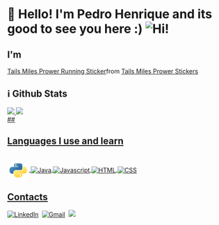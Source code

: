 # 👋 Hello! I'm Pedro Henrique and its good to see you here :) ![Hi!]([https://c.tenor.com/_iS_j2iYJK4AAAAM/quby-quby-chan.gif](https://tenor.com/view/pixel-cat-gif-25950025))

## I'm 
<div class="tenor-gif-embed" data-postid="16972423" data-share-method="host" data-aspect-ratio="1.11111" data-width="100%"><a href="https://tenor.com/view/tails-miles-prower-running-sonic-gaming-pixel-gif-16972423">Tails Miles Prower Running Sticker</a>from <a href="https://tenor.com/search/tails+miles+prower-stickers">Tails Miles Prower Stickers</a></div> <script type="text/javascript" async src="https://tenor.com/embed.js"></script>

## ℹ️ Github Stats
<div>
<a href="https://github.com/phmelosilva">
<img height="180em" src="https://github-readme-stats.vercel.app/api?username=phmelosilva&show_icons=true&theme=dracula&include_all_commits=true&count_private=true"/>
<img height="180em" src="https://github-readme-stats.vercel.app/api/top-langs/?username=phmelosilva&layout=compact&langs_count=7&theme=dracula"/>
</div>
##

## Languages I use and learn

  <div style="display: inline_block"><br>
  <img align="center" alt="Python" height="40" width="50" src="https://raw.githubusercontent.com/devicons/devicon/master/icons/python/python-original.svg">
  <img align="center" alt="Java" height="40" width="50" src="https://cdn.jsdelivr.net/gh/devicons/devicon/icons/java/java-original.svg" />
  <img align="center" alt="Javascript" height="40" width="50" src="https://cdn.jsdelivr.net/gh/devicons/devicon/icons/javascript/javascript-original.svg" />   
  <img align="center" alt="HTML" height="40" width="50" src="https://cdn.jsdelivr.net/gh/devicons/devicon/icons/html5/html5-original.svg" />
  <img align="center" alt="CSS" height="40" width="50" src="https://cdn.jsdelivr.net/gh/devicons/devicon/icons/css3/css3-original.svg" />
                          
  </div>
  
##

## Contacts
  <div> 
<a href="https://www.linkedin.com/in/phmelosilva/"><img src="https://img.shields.io/badge/linkedin-%230077B5.svg?&style=for-the-badge&logo=linkedin&logoColor=white" alt="LinkedIn" /></a>&nbsp;
<a href="mailto:pedrodsm1819@gmail.com"><img src="https://img.shields.io/badge/gmail-%23D14836.svg?&style=for-the-badge&logo=gmail&logoColor=white" alt="Gmail"/></a>&nbsp;
 <a href="https://www.instagram.com/phmelosilva/" target="_blank"><img src="https://img.shields.io/badge/Instagram-E4405F?style=for-the-badge&logo=instagram&logoColor=white" target="_blank"></a> 

  </div>
 
  ## 


